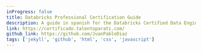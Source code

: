 ```yaml
---
inProgress: false
title: Databricks Professional Certification Guide
description: A guide in spanish for the Databricks Certified Data Engineer Professional exam.
link: https://certificado.talentoparati.com/
github_link: https://github.com/JuanPabloDiaz
tags: ['jekyll', 'github', 'html', 'css', 'javascript']
---
```

